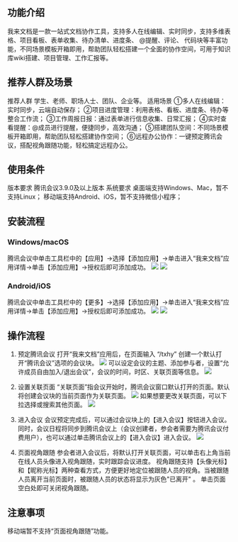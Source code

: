 ## 功能介绍
我来文档是一款一站式文档协作工具，支持多人在线编辑、实时同步，支持多维表格、项目看板、表单收集、待办清单、进度条、 @提醒、评论、 代码块等丰富功能，不同场景模板开箱即用，帮助团队轻松搭建一个全面的协作空间，可用于知识库wiki搭建、项目管理、工作汇报等。

## 推荐人群及场景
推荐人群
学生、老师、职场人士、团队、企业等。
适用场景
①多人在线编辑：实时同步，云端自动保存；
②项目进度管理：利用表格、看板、进度条、待办等整合工作流；
③工作周报日报：通过表单进行信息收集、日常汇报；
④实时查看提醒：@成员进行提醒，便捷同步，高效沟通；
⑤搭建团队空间：不同场景模板开箱即用，帮助团队轻松搭建协作空间；
⑥远程办公协作：一键预定腾讯会议，搭配视角跟随功能，轻松搞定远程办公。

## 使用条件
版本要求
腾讯会议3.9.0及以上版本
系统要求
桌面端支持Windows、Mac，暂不支持Linux；
移动端支持Android、iOS，暂不支持微信小程序；

## 安装流程
### Windows/macOS
腾讯会议中单击工具栏中的【应用】->选择【添加应用】->单击进入“我来文档”应用详情->单击【添加应用】->授权后即可添加成功。
![](https://qcloudimg.tencent-cloud.cn/raw/ad0d63a333df65390d0bfe14e08d940b.png)
![](https://qcloudimg.tencent-cloud.cn/raw/1c77a8120f26e6b36541c0ed4b7239ba.png)
### Android/iOS
腾讯会议中单击工具栏中的【更多】->选择【添加应用】->单击进入“我来文档”应用详情->单击【添加应用】->授权后即可添加成功。
![](https://qcloudimg.tencent-cloud.cn/raw/9b32c55d0842438e8a61d865744c918b.png)
![](https://qcloudimg.tencent-cloud.cn/raw/fc5697cc80cbb474df974bcb6d9bd6f0.png)

## 操作流程
1. 预定腾讯会议
打开“我来文档”应用后，在页面输入 “/txhy” 创建一个默认打开“腾讯会议”选项的会议块。
![](https://qcloudimg.tencent-cloud.cn/raw/5f244e67e82e442356a02597b3382c82.png)
可以设定会议的主题、添加参与者，设置“允许成员自由加入/退出会议”，会议的时间，时区、关联页面等信息。
![](https://qcloudimg.tencent-cloud.cn/raw/35b8cc9ae3c4d6644c49e633471daf11.png)

2. 设置关联页面
“关联页面”指会议开始时，腾讯会议窗口默认打开的页面。默认将创建会议块的当前页面作为关联页面。
![](https://qcloudimg.tencent-cloud.cn/raw/0ad7a5aae3f3a13566026f932bf2ab98.png)
如果想要更改关联页面，可以下拉选择或搜索其他页面。
![](https://qcloudimg.tencent-cloud.cn/raw/4a2f6d55cffded885340cb6b817fd67a.png)

3. 进入会议
会议预定完成后，可以通过会议块上的【进入会议】按钮进入会议。同时，会议日程将同步到腾讯会议上（会议创建者，参会者需要为腾讯会议付费用户），也可以通过单击腾讯会议上的【进入会议】进入会议。
![](https://qcloudimg.tencent-cloud.cn/raw/7e3a6dee5e95fd11a2a81f6895ddbd19.png)

4. 页面视角跟随
参会者进入会议后，将默认打开关联页面，可以单击右上角当前在线人员头像进入视角跟随，实时跟踪会议进度。
视角跟随支持【头像光标】和【昵称光标】两种查看方式，方便更好地定位被跟随人员的视角。当被跟随人员离开当前页面时，被跟随人员的状态将显示为灰色"已离开" 。
单击页面空白处即可关闭视角跟随。


## 注意事项
移动端暂不支持“页面视角跟随”功能。

